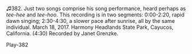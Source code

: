 ♫382. Just two songs comprise his song performance, heard perhaps as
*tee-hee* and *tee-hoo*. This recording is in two segments: 0:00-2:20,
rapid dawn singing; 2:30-4:30, a slower pace after sunrise, all by the
same individual. March 18, 2017. Harmony Headlands State Park, Cayucos,
California. (4:30) Recorded by Janet Grenzke.

Play-382
